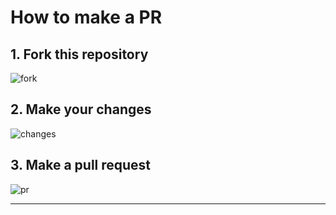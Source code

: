 # How to make a PR

## 1. Fork this repository

![fork](.github/images/fork.png)

## 2. Make your changes

![changes](.github/images/upload.png)

## 3. Make a pull request

![pr](.github/images/pr.png)

***
